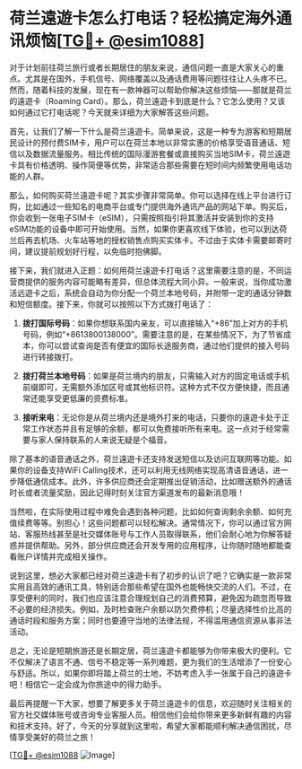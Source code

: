 # 荷兰遠遊卡怎么打电话？轻松搞定海外通讯烦恼[[TG💪+ @esim1088](https://t.me/s/esim1088)]

对于计划前往荷兰旅行或者长期居住的朋友来说，通信问题一直是大家关心的重点。尤其是在国外，手机信号、网络覆盖以及通话费用等问题往往让人头疼不已。然而，随着科技的发展，现在有一款神器可以帮助你解决这些烦恼——那就是荷兰的遠遊卡（Roaming Card）。那么，荷兰遠遊卡到底是什么？它怎么使用？又该如何通过它打电话呢？今天就来详细为大家解答这些问题。

首先，让我们了解一下什么是荷兰遠遊卡。简单来说，这是一种专为游客和短期居民设计的预付费SIM卡，用户可以在荷兰本地以非常实惠的价格享受语音通话、短信以及数据流量服务。相比传统的国际漫游套餐或直接购买当地SIM卡，荷兰遠遊卡具有价格透明、操作简便等优势，非常适合那些需要在短时间内频繁使用电话功能的人群。

那么，如何购买荷兰遠遊卡呢？其实步骤非常简单。你可以选择在线上平台进行订购，比如通过一些知名的电商平台或专门提供海外通讯产品的网站下单。购买后，你会收到一张电子SIM卡（eSIM），只需按照指引将其激活并安装到你的支持eSIM功能的设备中即可开始使用。当然，如果你更喜欢线下体验，也可以到达荷兰后再去机场、火车站等地的授权销售点购买实体卡。不过由于实体卡需要邮寄时间，建议提前规划好行程，以免临时抱佛脚。

接下来，我们就进入正题：如何用荷兰遠遊卡打电话？这里需要注意的是，不同运营商提供的服务内容可能略有差异，但总体流程大同小异。一般来说，当你成功激活远遊卡之后，系统会自动为你分配一个荷兰本地号码，并附带一定的通话分钟数和短信额度。接下来，你就可以按照以下方式拨打电话了：

1. **拨打国际号码**：如果你想联系国内亲友，可以直接输入“+86”加上对方的手机号码，例如“+8613800138000”。需要注意的是，在某些情况下，为了节省成本，你可以尝试查询是否有便宜的国际长途服务商，通过他们提供的接入号码进行转接拨打。

2. **拨打荷兰本地号码**：如果是荷兰境内的朋友，只需输入对方的固定电话或手机前缀即可，无需额外添加区号或其他标识符。这种方式不仅方便快捷，而且通常还能享受更低廉的资费标准。

3. **接听来电**：无论你是从荷兰境内还是境外打来的电话，只要你的遠遊卡处于正常工作状态并且有足够的余额，都可以免费接听所有来电。这一点对于经常需要与家人保持联系的人来说无疑是个福音。

除了基本的语音通话之外，荷兰遠遊卡还支持发送短信以及访问互联网等功能。如果你的设备支持WiFi Calling技术，还可以利用无线网络实现高清语音通话，进一步降低通信成本。此外，许多供应商还会定期推出促销活动，比如赠送额外的通话时长或者流量奖励，因此记得时刻关注官方渠道发布的最新消息哦！

当然啦，在实际使用过程中难免会遇到各种问题，比如如何查询剩余余额、如何充值续费等等。别担心！这些问题都可以轻松解决。通常情况下，你可以通过官方网站、客服热线甚至是社交媒体账号与工作人员取得联系，他们会耐心地为你解答疑惑并提供帮助。另外，部分供应商还会开发专用的应用程序，让你随时随地都能查看账户详情并完成相关操作。

说到这里，想必大家都已经对荷兰遠遊卡有了初步的认识了吧？它确实是一款非常实用且高效的通讯工具，特别适合那些希望在国外也能畅快交流的人们。不过，在享受便利的同时，我们也应该注意合理规划自己的消费预算，避免因为疏忽而导致不必要的经济损失。例如，及时检查账户余额以防欠费停机；尽量选择性价比高的通话时段和服务方案；同时也要遵守当地的法律法规，不得滥用通信资源从事非法活动。

总之，无论是短期旅游还是长期定居，荷兰遠遊卡都能够为你带来极大的便利。它不仅解决了语言不通、信号不稳定等一系列难题，更为我们的生活增添了一份安心与舒适。所以，如果你即将踏上荷兰的土地，不妨考虑入手一张属于自己的遠遊卡吧！相信它一定会成为你旅途中的得力助手。

最后再提醒一下大家，想要了解更多关于荷兰遠遊卡的信息，欢迎随时关注相关的官方社交媒体账号或咨询专业客服人员。相信他们会给你带来更多新鲜有趣的内容和技术支持。好了，今天的分享就到这里啦，希望大家都能顺利解决通信困扰，尽情享受美好的荷兰之旅！

[[TG💪+ @esim1088](https://t.me/s/esim1088) ![Image](https://i.postimg.cc/4NQfJmqS/Snipaste-2025-05-13-00-14-12.png)]
